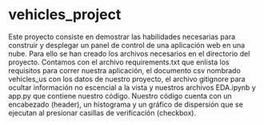 # vehicles_project
Este proyecto consiste en demostrar las habilidades necesarias para construir y desplegar un panel de control de una aplicación web en una nube. Para ello se han creado los archivos necesarios en el directorio del proyecto. 
Contamos con el archivo requirements.txt que enlista los requisitos para correr nuestra aplicación, el documento csv nombrado vehicles_us con los datos de nuestro proyecto, el archivo gitignore para ocultar información no escencial a la vista y nuestros archivos EDA.ipynb y app.py que contiene nuestro código.
Nuestro código cuenta con un encabezado (header), un histograma y un gráfico de dispersión que se ejecutan al presionar casillas de verificación (checkbox).